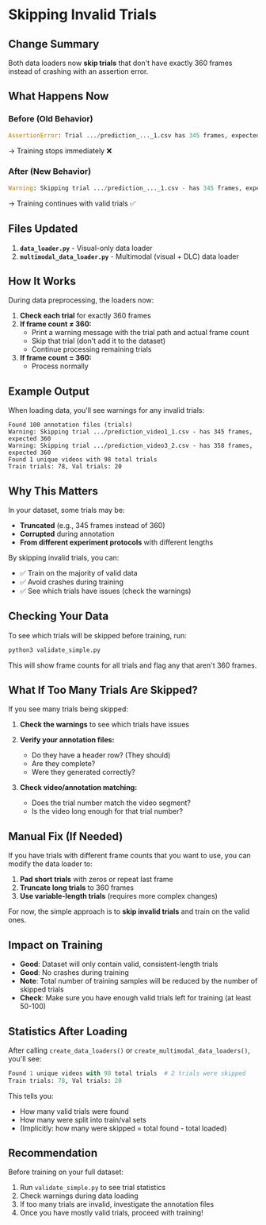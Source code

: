 # Skipping Invalid Trials

## Change Summary

Both data loaders now **skip trials** that don't have exactly 360 frames instead of crashing with an assertion error.

## What Happens Now

### Before (Old Behavior)
```python
AssertionError: Trial .../prediction_..._1.csv has 345 frames, expected 360
```
→ Training stops immediately ❌

### After (New Behavior)
```python
Warning: Skipping trial .../prediction_..._1.csv - has 345 frames, expected 360
```
→ Training continues with valid trials ✅

## Files Updated

1. **`data_loader.py`** - Visual-only data loader
2. **`multimodal_data_loader.py`** - Multimodal (visual + DLC) data loader

## How It Works

During data preprocessing, the loaders now:

1. **Check each trial** for exactly 360 frames
2. **If frame count ≠ 360:**
   - Print a warning message with the trial path and actual frame count
   - Skip that trial (don't add it to the dataset)
   - Continue processing remaining trials
3. **If frame count = 360:**
   - Process normally

## Example Output

When loading data, you'll see warnings for any invalid trials:

```
Found 100 annotation files (trials)
Warning: Skipping trial .../prediction_video1_1.csv - has 345 frames, expected 360
Warning: Skipping trial .../prediction_video3_2.csv - has 358 frames, expected 360
Found 1 unique videos with 98 total trials
Train trials: 78, Val trials: 20
```

## Why This Matters

In your dataset, some trials may be:
- **Truncated** (e.g., 345 frames instead of 360)
- **Corrupted** during annotation
- **From different experiment protocols** with different lengths

By skipping invalid trials, you can:
- ✅ Train on the majority of valid data
- ✅ Avoid crashes during training
- ✅ See which trials have issues (check the warnings)

## Checking Your Data

To see which trials will be skipped before training, run:

```bash
python3 validate_simple.py
```

This will show frame counts for all trials and flag any that aren't 360 frames.

## What If Too Many Trials Are Skipped?

If you see many trials being skipped:

1. **Check the warnings** to see which trials have issues
2. **Verify your annotation files:**
   - Do they have a header row? (They should)
   - Are they complete?
   - Were they generated correctly?

3. **Check video/annotation matching:**
   - Does the trial number match the video segment?
   - Is the video long enough for that trial number?

## Manual Fix (If Needed)

If you have trials with different frame counts that you want to use, you can modify the data loader to:

1. **Pad short trials** with zeros or repeat last frame
2. **Truncate long trials** to 360 frames
3. **Use variable-length trials** (requires more complex changes)

For now, the simple approach is to **skip invalid trials** and train on the valid ones.

## Impact on Training

- **Good**: Dataset will only contain valid, consistent-length trials
- **Good**: No crashes during training
- **Note**: Total number of training samples will be reduced by the number of skipped trials
- **Check**: Make sure you have enough valid trials left for training (at least 50-100)

## Statistics After Loading

After calling `create_data_loaders()` or `create_multimodal_data_loaders()`, you'll see:

```python
Found 1 unique videos with 98 total trials  # 2 trials were skipped
Train trials: 78, Val trials: 20
```

This tells you:
- How many valid trials were found
- How many were split into train/val sets
- (Implicitly: how many were skipped = total found - total loaded)

## Recommendation

Before training on your full dataset:

1. Run `validate_simple.py` to see trial statistics
2. Check warnings during data loading
3. If too many trials are invalid, investigate the annotation files
4. Once you have mostly valid trials, proceed with training!
